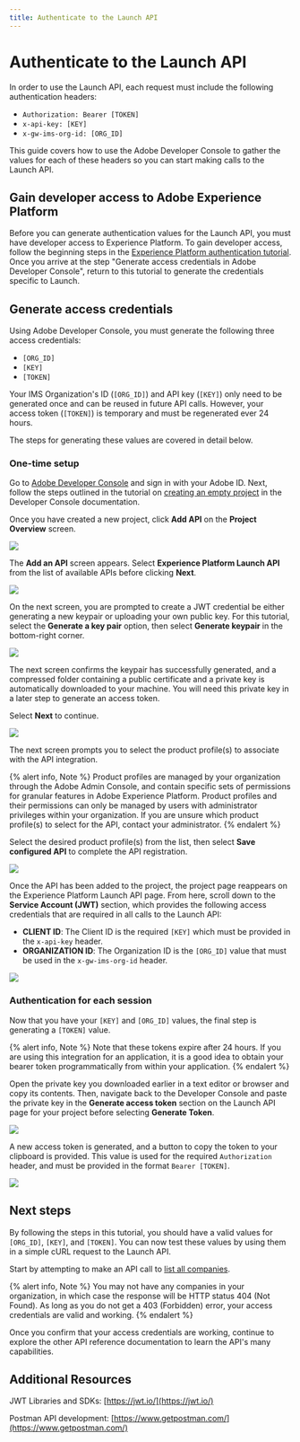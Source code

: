 ```yaml
---
title: Authenticate to the Launch API
---
```


# Authenticate to the Launch API

In order to use the Launch API, each request must include the following authentication headers:

* `Authorization: Bearer [TOKEN]`
* `x-api-key: [KEY]`
* `x-gw-ims-org-id: [ORG_ID]`

This guide covers how to use the Adobe Developer Console to gather the values for each of these headers so you can start making calls to the Launch API.

## Gain developer access to Adobe Experience Platform

Before you can generate authentication values for the Launch API, you must have developer access to Experience Platform. To gain developer access, follow the beginning steps in the [Experience Platform authentication tutorial](https://docs.adobe.com/content/help/en/experience-platform/tutorials/authentication.html). Once you arrive at the step "Generate access credentials in Adobe Developer Console", return to this tutorial to generate the credentials specific to Launch.

## Generate access credentials

Using Adobe Developer Console, you must generate the following three access credentials:

* `[ORG_ID]`
* `[KEY]`
* `[TOKEN]`

Your IMS Organization's ID (`[ORG_ID]`) and API key (`[KEY]`) only need to be generated once and can be reused in future API calls. However, your access token (`[TOKEN]`) is temporary and must be regenerated ever 24 hours.

The steps for generating these values are covered in detail below.

### One-time setup

Go to [Adobe Developer Console](https://www.adobe.com/go/devs_console_ui) and sign in with your Adobe ID. Next, follow the steps outlined in the tutorial on [creating an empty project](https://www.adobe.io/apis/experienceplatform/console/docs.html#!AdobeDocs/adobeio-console/master/projects-empty.md) in the Developer Console documentation.

Once you have created a new project, click **Add API** on the **Project Overview** screen.

![](/images/access-token/add-api-button.png)

The **Add an API** screen appears. Select **Experience Platform Launch API** from the list of available APIs before clicking **Next**.

![](/images/access-token/add-launch-api.png)

On the next screen, you are prompted to create a JWT credential be either generating a new keypair or uploading your own public key. For this tutorial, select the **Generate a key pair** option, then select **Generate keypair** in the bottom-right corner.

![](/images/access-token/create-jwt.png)

The next screen confirms the keypair has successfully generated, and a compressed folder containing a public certificate and a private key is automatically downloaded to your machine. You will need this private key in a later step to generate an access token.

Select **Next** to continue.

![](/images/access-token/keypair-generated.png)

The next screen prompts you to select the product profile(s) to associate with the API integration.

{% alert info, Note %}
Product profiles are managed by your organization through the Adobe Admin Console, and contain specific sets of permissions for granular features in Adobe Experience Platform. Product profiles and their permissions can only be managed by users with administrator privileges within your organization. If you are unsure which product profile(s) to select for the API, contact your administrator.
{% endalert %}

Select the desired product profile(s) from the list, then select **Save configured API** to complete the API registration.

![](/images/access-token/select-product-profile.png)

Once the API has been added to the project, the project page reappears on the Experience Platform Launch API page. From here, scroll down to the **Service Account (JWT)** section, which provides the following access credentials that are required in all calls to the Launch API:

* **CLIENT ID**: The Client ID is the required `[KEY]` which must be provided in the `x-api-key` header.
* **ORGANIZATION ID**: The Organization ID is the `[ORG_ID]` value that must be used in the `x-gw-ims-org-id` header.

![](/images/access-token/access-creds.png)

### Authentication for each session

Now that you have your `[KEY]` and `[ORG_ID]` values, the final step is generating a `[TOKEN]` value.

{% alert info, Note %}
Note that these tokens expire after 24 hours.  If you are using this integration for an application, it is a good idea to obtain your bearer token programmatically from within your application.
{% endalert %}

Open the private key you downloaded earlier in a text editor or browser and copy its contents. Then, navigate back to the Developer Console and paste the private key in the **Generate access token** section on the Launch API page for your project before selecting **Generate Token**.

![](/images/access-token/paste-private-key.png)

A new access token is generated, and a button to copy the token to your clipboard is provided. This value is used for the required `Authorization` header, and must be provided in the format `Bearer [TOKEN]`.

![](/images/access-token/token-generated.png)

## Next steps

By following the steps in this tutorial, you should have a valid values for `[ORG_ID]`, `[KEY]`, and `[TOKEN]`. You can now test these values by using them in a simple cURL request to the Launch API.

Start by attempting to make an API call to [list all companies](../../reference/1.0/companies/list). 

{% alert info, Note %}
You may not have any companies in your organization, in which case the response will be HTTP status 404 (Not Found). As long as you do not get a 403 (Forbidden) error, your access credentials are valid and working.
{% endalert %}

Once you confirm that your access credentials are working, continue to explore the other API reference documentation to learn the API's many capabilities.

## Additional Resources

JWT Libraries and SDKs: [https://jwt.io/](https://jwt.io/)

Postman API development: [https://www.getpostman.com/](https://www.getpostman.com/)
